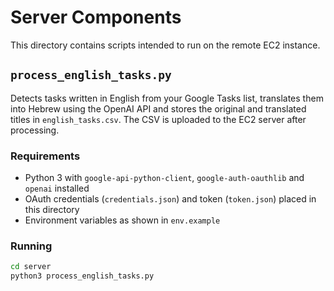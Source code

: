 # Server Components

This directory contains scripts intended to run on the remote EC2 instance.

## `process_english_tasks.py`

Detects tasks written in English from your Google Tasks list, translates them
into Hebrew using the OpenAI API and stores the original and translated titles
in `english_tasks.csv`. The CSV is uploaded to the EC2 server after processing.

### Requirements
- Python 3 with `google-api-python-client`, `google-auth-oauthlib` and
  `openai` installed
- OAuth credentials (`credentials.json`) and token (`token.json`) placed in this
  directory
- Environment variables as shown in `env.example`

### Running

```bash
cd server
python3 process_english_tasks.py
```

